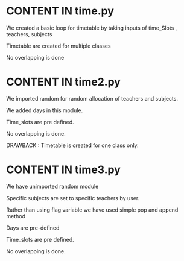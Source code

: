 # CONTENT IN time.py
We created a basic loop for timetable by taking inputs of time_Slots , teachers, subjects

Timetable are created for multiple classes

No overlapping is done 

# CONTENT IN time2.py
We imported random for random allocation of teachers and subjects.

We added days in this module.

Time_slots are pre defined.

No overlapping is done.

DRAWBACK : Timetable is created for one class only.

# CONTENT IN time3.py
We have unimported random module

Specific subjects are set to specific teachers by user.

Rather than using flag variable we have used simple pop and append method

Days are pre-defined

Time_slots are pre defined.

No overlapping is done.

